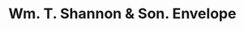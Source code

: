 ---
doi: 10.7916/D88W4RGC
date_other: '1884'
date_other_textual: '1884'
form: printed ephemera
genre:
- Envelopes
name:
- Wm. T. Shannon & Son
object_in_context_url: https://biggert.cul.columbia.edu/items/view/ave_biggert_01502
subject_hierarchical_geographic:
- Pittsburgh, Pennsylvania, United States
subject_name:
- Wm. T. Shannon & Son
title: Wm. T. Shannon & Son. Envelope
sort_title: Wm. T. Shannon & Son. Envelope
call_number: ave_biggert_01502
coordinates:
- 40.439722222222215,-79.97638888888889
pid: ave_biggert_01502
identifiers: ave_biggert_01502
thumbnail: https://derivativo-3.library.columbia.edu/iiif/2/ldpd:343992/full/!256,256/0/native.jpg
permalink: "/items/ave_biggert_01502/"
layout: iiif-image-page
---
